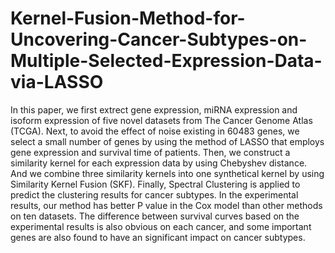 # Kernel-Fusion-Method-for-Uncovering-Cancer-Subtypes-on-Multiple-Selected-Expression-Data-via-LASSO
 
In this paper, we first extrect gene expression, miRNA expression and isoform expression of five novel datasets from The Cancer Genome Atlas (TCGA). Next, to avoid the effect of noise existing in 60483 genes, we select a small number of genes by using the method of LASSO that employs gene expression and survival time of patients. Then, we construct a similarity kernel for each expression data by using Chebyshev distance. And we combine three similarity kernels into one synthetical kernel by using Similarity Kernel Fusion (SKF). Finally, Spectral Clustering is applied to predict the clustering results for cancer subtypes. In the experimental results, our method has better P value in the Cox model than other methods on ten datasets. The difference between survival curves based on the experimental results is also obvious on each cancer, and some important genes are also found
to have an significant impact on cancer subtypes. 
